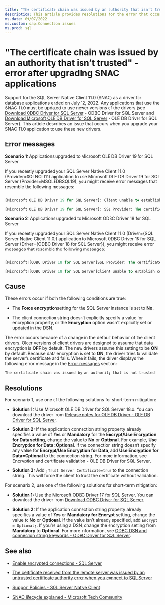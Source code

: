 ```yaml
---
title: "The certificate chain was issued by an authority that isn’t trusted" - error after upgrading SNAC applications
description: This article provides resolutions for the error that occurs when you upgrade  SNAC applications.
ms.date: 09/07/2022
ms.custom: sap:Connection issues
ms.prod: sql
---
```


# "The certificate chain was issued by an authority that isn’t trusted" - error after upgrading SNAC applications

Support for the SQL Server Native Client 11.0 (SNAC) as a driver for database applications ended on July 12, 2022. Any applications that use the SNAC 11.0 must be updated to use newer versions of the drivers (see [Download ODBC Driver for SQL Server](/sql/connect/odbc/download-odbc-driver-for-sql-server?view=sql-server-ver16&preserve-view=true) - ODBC Driver for SQL Server and [Download Microsoft OLE DB Driver for SQL Server](/sql/connect/oledb/download-oledb-driver-for-sql-server?view=sql-server-ver16&preserve-view=true) - OLE DB Driver for SQL Server). This article describes an issue that occurs when you upgrade your SNAC 11.0 application to use these new drivers.

## Error messages

**Scenario 1:** Applications upgraded to Microsoft OLE DB Driver 19 for SQL Server

If you recently upgraded your SQL Server Native Client 11.0 (Provider=SQLNCLI11) application to use Microsoft OLE DB Driver 19 for SQL Server (Provider=MSOLEDBSQL19), you might receive error messages that resemble the following messages:

```sql

[Microsoft OLE DB Driver 19 for SQL Server]: Client unable to establish connection 

[Microsoft OLE DB Driver 19 for SQL Server]: SSL Provider: The certificate chain was issued by an authority that is not trusted.

```

**Scenario 2:** Applications upgraded to Microsoft ODBC Driver 18 for SQL Server

If you recently upgraded your SQL Server Native Client 11.0 (Driver={SQL Server Native Client 11.0}) application to Microsoft ODBC Driver 18 for SQL Server (Driver={ODBC Driver 18 for SQL Server}), you might receive error messages that resemble the following messages:

```sql

[Microsoft][ODBC Driver 18 for SQL Server]SSL Provider: The certificate chain was issued by an authority that is not trusted.

[Microsoft][ODBC Driver 18 for SQL Server]Client unable to establish connection

```

## Cause

These errors occur if both the following conditions are true:

- The **Force encryption**setting for the SQL Server instance is set to **No**.

- The client connection string doesn’t explicitly specify a value for encryption property, or the **Encryption** option wasn't explicitly set or updated in the DSN.

The error occurs because of a change in the default behavior of the client drivers. Older versions of client drivers are designed to assume that data encryption is **OFF** by default. The new drivers assume this setting to be **ON** by default. Because data encryption is set to **ON**, the driver tries to validate the server’s certificate and fails. When it fails, the driver displays the following error message in the [Error messages](#error-messages) section:

`The certificate chain was issued by an authority that is not trusted`

## Resolutions

For scenario 1, use one of the following solutions for short-term mitigation:

- **Solution 1:** Use Microsoft OLE DB Driver for SQL Server 18.x. You can download the driver from [Release notes for OLE DB Driver - OLE DB Driver for SQL Server](/sql/connect/oledb/release-notes-for-oledb-driver-for-sql-server?view=sql-server-ver16&preserve-view=true).

- **Solution 2:** If the application connection string property already specifies a value of **Yes** or **Mandatory** for the **Encrypt/Use Encryption for Data setting**, change the value to **No** or **Optional**. For example, **Use Encryption for Data=Optional**. If the connection string doesn’t specify any value for **Encrypt/Use Encryption for Data**, add **Use Encryption for Data=Optional** to the connection string. For more information, see [Encryption and certificate validation - OLE DB Driver for SQL Server](/sql/connect/oledb/features/encryption-and-certificate-validation?view=sql-server-ver16&preserve-view=true).

- **Solution 3:** Add `;Trust Server Certificate=true` to the connection string. This will force the client to trust the certificate without validation.

For scenario 2, use one of the following solutions for short-term mitigation:

- **Solution 1:** Use the Microsoft ODBC Driver 17 for SQL Server. You can download the driver from [Download ODBC Driver for SQL Server](/sql/connect/odbc/download-odbc-driver-for-sql-server?view=sql-server-ver16&preserve-view=true).

- **Solution 2:** If the application connection string property already specifies a value of **Yes** or **Mandatory for Encrypt** setting, change the value to **No** or **Optional**. If the value isn’t already specified, add `Encrypt = Optional;`. If you’re using a DSN, change the encryption setting from **Mandatory** to **Optional**. For more information, see [ODBC DSN and connection string keywords - ODBC Driver for SQL Server](/sql/connect/odbc/dsn-connection-string-attribute?view=sql-server-ver16&preserve-view=true).

## See also

- [Enable encrypted connections - SQL Server](/sql/database-engine/configure-windows/enable-encrypted-connections-to-the-database-engine?view=sql-server-ver16preserve-view=true)

- [The certificate received from the remote server was issued by an untrusted certificate authority error when you connect to SQL Server](error-message-when-you-connect.md)

- [Support Policies - SQL Server Native Client](/sql/relational-databases/native-client/applications/support-policies-for-sql-server-native-client?view=sql-server-ver16preserve-view=true)

- [SNAC lifecycle explained - Microsoft Tech Community](https://techcommunity.microsoft.com/t5/sql-server-blog/snac-lifecycle-explained/ba-p/385381)